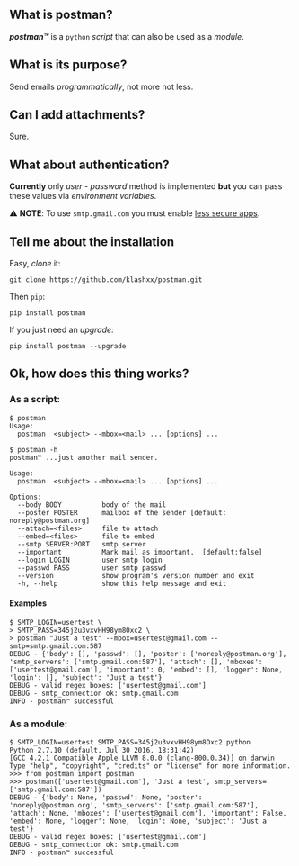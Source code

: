 ## What is postman?

_**postman™**_ is a `python` *script* that can also be used as a *module*.

## What is its purpose?

Send emails *programmatically*, not more not less.

## Can I add attachments?

Sure.

## What about authentication?

**Currently** only *user* - *password* method is implemented **but** you can pass these values via *environment variables*.

:warning: **NOTE**: To use `smtp.gmail.com` you must enable [less secure apps](https://www.google.com/settings/security/lesssecureapps).

## Tell me about the installation

Easy, *clone* it:

`git clone https://github.com/klashxx/postman.git `

Then `pip`:

`pip install postman`

If you just need an *upgrade*:

`pip install postman --upgrade`

## Ok, how does this thing works?

### As a script:

```
$ postman 
Usage:
  postman  <subject> --mbox=<mail> ... [options] ...
```

```
$ postman -h
postman™ ...just another mail sender.

Usage:
  postman  <subject> --mbox=<mail> ... [options] ...

Options:
  --body BODY          body of the mail
  --poster POSTER      mailbox of the sender [default: noreply@postman.org]
  --attach=<files>     file to attach
  --embed=<files>      file to embed
  --smtp SERVER:PORT   smtp server
  --important          Mark mail as important.  [default:false]
  --login LOGIN        user smtp login
  --passwd PASS        user smtp passwd
  --version            show program's version number and exit
  -h, --help           show this help message and exit
```

#### Examples

```
$ SMTP_LOGIN=usertest \
> SMTP_PASS=345j2u3vxvHH98ym8Oxc2 \
> postman "Just a test" --mbox=usertest@gmail.com --smtp=smtp.gmail.com:587
DEBUG - {'body': [], 'passwd': [], 'poster': ['noreply@postman.org'], 'smtp_servers': ['smtp.gmail.com:587'], 'attach': [], 'mboxes': ['usertest@gmail.com'], 'important': 0, 'embed': [], 'logger': None, 'login': [], 'subject': 'Just a test'}
DEBUG - valid regex boxes: ['usertest@gmail.com']
DEBUG - smtp_connection ok: smtp.gmail.com
INFO - postman™ successful

```

### As a module:

```
$ SMTP_LOGIN=usertest SMTP_PASS=345j2u3vxvHH98ym8Oxc2 python
Python 2.7.10 (default, Jul 30 2016, 18:31:42) 
[GCC 4.2.1 Compatible Apple LLVM 8.0.0 (clang-800.0.34)] on darwin
Type "help", "copyright", "credits" or "license" for more information.
>>> from postman import postman
>>> postman(['usertest@gmail.com'], 'Just a test', smtp_servers=['smtp.gmail.com:587'])
DEBUG - {'body': None, 'passwd': None, 'poster': 'noreply@postman.org', 'smtp_servers': ['smtp.gmail.com:587'], 'attach': None, 'mboxes': ['usertest@gmail.com'], 'important': False, 'embed': None, 'logger': None, 'login': None, 'subject': 'Just a test'}
DEBUG - valid regex boxes: ['usertest@gmail.com']
DEBUG - smtp_connection ok: smtp.gmail.com
INFO - postman™ successful
```
